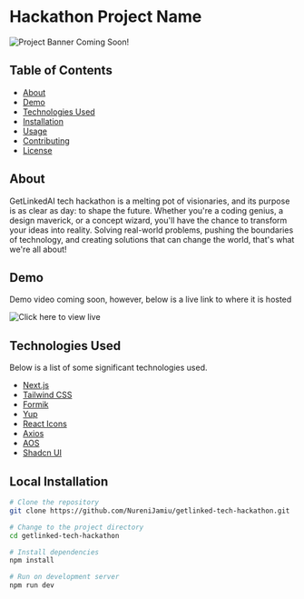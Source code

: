 # Hackathon Project Name

![Project Banner Coming Soon!](https://getlinked-tech-hackathon.vercel.app/)

## Table of Contents

- [About](#about)
- [Demo](#demo)
- [Technologies Used](#technologies-used)
- [Installation](#installation)
- [Usage](#usage)
- [Contributing](#contributing)
- [License](#license)

## About

GetLinkedAI tech hackathon is a melting pot of visionaries, and its purpose is as clear as day: to shape the future. Whether you're a coding genius, a design maverick, or a concept wizard, you'll have the chance to transform your ideas into reality. Solving real-world problems, pushing the boundaries of technology, and creating solutions that can change the world, that's what we're all about!

## Demo

Demo video coming soon, however, below is a live link to where it is hosted

![Click here to view live](https://getlinked-tech-hackathon.vercel.app/)

## Technologies Used

Below is a list of some significant technologies used.

- [Next.js](https://nextjs.org/)
- [Tailwind CSS](https://tailwindcss.com/)
- [Formik](https://formik.org/)
- [Yup](https://github.com/jquense/yup)
- [React Icons](https://react-icons.github.io/react-icons/)
- [Axios](https://axios-http.com/)
- [AOS](https://michalsnik.github.io/aos/)
- [Shadcn UI](https://ui.shadcn.com/)

## Local Installation

```bash
# Clone the repository
git clone https://github.com/NureniJamiu/getlinked-tech-hackathon.git

# Change to the project directory
cd getlinked-tech-hackathon

# Install dependencies
npm install

# Run on development server
npm run dev
```
